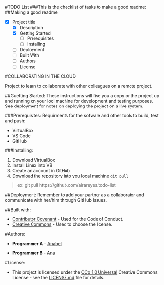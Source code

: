 #TODO List
###This is the checklist of tasks to make a good readme:
##Making a good readme
- [x] Project title
    - [x] Description
    - [x] Getting Started
        - [ ] Prerequisites
        - [ ] Installing
    - [ ] Deployment
    - [ ] Built With
    - [ ] Authors
    - [ ] License   

#COLLABORATING IN THE CLOUD

Project to learn to collaborate with other colleagues on a remote project.

##Guetting Started:
These instructions will five you a copy or the project up and running on your locl machine for development and testing purposes. See deployment for notes on deploying the project on a live system.

###Prerequisites:
Requirments for the sofware and other tools to build, test and push:
- VirtualBox
- VS Code
- GitHub

###Installing:
1. Download VirtualBox
2. Install Linux into VB
3. Create an account in GitHub
4. Download the repository into you local machine `git pull`
<blockquote>
<p>ex: git pull https://github.com/airareyes/todo-list</p>
</blockquote>

##Deployment:
Remember to add your partner as a collaborator and communicate with her/him through GitHub Issues.


##Built with:
- [Contributor Covenant](https://www.contributor-covenant.org/) - Used for the Code of Conduct. 
- [Creative Commons](https://creativecommons.org/licenses/by/4.0/deed.en) - Used to choose the license.

#Authors:
- **Programmer A** - [Anabel](https://github.com/airareyes#hi-there-) 

- **Programmer B** - [Ana](https://github.com/anaprac#hi-there-) 

#License:
- This project is licensed under the [CCo 1.0 Universal](https://creativecommons.org/publicdomain/zero/1.0/deed.es) Creative Commons License - see the [LICENSE.md](https://drive.google.com/file/d/1CRPUd3kP9QiBLU77ZFoUoxUUW3iIkMiS/view?usp=drive_link) file for details.


